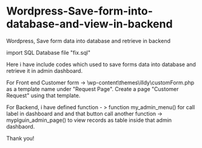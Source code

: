 # Wordpress-Save-form-into-database-and-view-in-backend
Wordpress, Save form data into database and retrieve in backend

import SQL Database file "fix.sql"

Here i have include codes which used to save forms data into database and retrieve it in admin dashboard.

For Front end Customer form -> \wp-content\themes\illdy\customForm.php as a template name under "Request Page". Create a page "Customer Request" using that template.

For Backend, i have defined function - > function my_admin_menu() for call label in dashboard and and that button call another function -> myplguin_admin_page() to view records as table inside that admin dashbaord.

Thank you!
